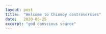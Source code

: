 ```yaml
---
layout: post
title:  "Welcome to Chinmoy controversies"
date:   2020-06-25
excerpt: "god conscious source"
---
```

